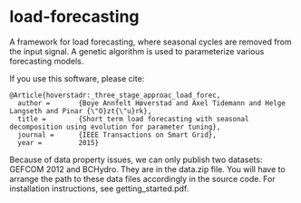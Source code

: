 load-forecasting
================

A framework for load forecasting, where seasonal cycles are removed from the input signal. A genetic algorithm is used to parameterize various forecasting models.

If you use this software, please cite:

```
@Article{hoverstadr:_three_stage_approac_load_forec,
  author =       {Boye Annfelt Høverstad and Axel Tidemann and Helge Langseth and Pinar {\"O}zt{\"u}rk},
  title =        {Short term load forecasting with seasonal decomposition using evolution for parameter tuning},
  journal =      {IEEE Transactions on Smart Grid},
  year =         2015}
```

Because of data property issues, we can only publish two datasets: GEFCOM 2012 and BCHydro. They are in the data.zip file. You will have to arrange the path to these data files accordingly in the source code. For installation instructions, see getting_started.pdf. 

